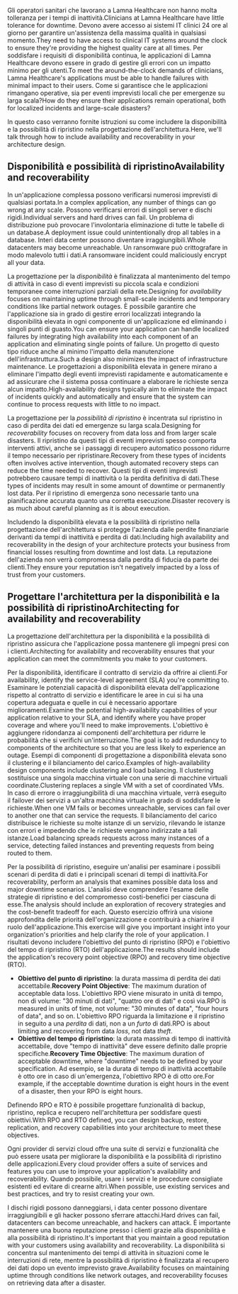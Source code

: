 <span data-ttu-id="3c78c-101">Gli operatori sanitari che lavorano a Lamna Healthcare non hanno molta tolleranza per i tempi di inattività.</span><span class="sxs-lookup"><span data-stu-id="3c78c-101">Clinicians at Lamna Healthcare have little tolerance for downtime.</span></span> <span data-ttu-id="3c78c-102">Devono avere accesso ai sistemi IT clinici 24 ore al giorno per garantire un'assistenza della massima qualità in qualsiasi momento.</span><span class="sxs-lookup"><span data-stu-id="3c78c-102">They need to have access to clinical IT systems around the clock to ensure they're providing the highest quality care at all times.</span></span> <span data-ttu-id="3c78c-103">Per soddisfare i requisiti di disponibilità continua, le applicazioni di Lamna Healthcare devono essere in grado di gestire gli errori con un impatto minimo per gli utenti.</span><span class="sxs-lookup"><span data-stu-id="3c78c-103">To meet the around-the-clock demands of clinicians, Lamna Healthcare's applications must be able to handle failures with minimal impact to their users.</span></span> <span data-ttu-id="3c78c-104">Come si garantisce che le applicazioni rimangano operative, sia per eventi imprevisti locali che per emergenze su larga scala?</span><span class="sxs-lookup"><span data-stu-id="3c78c-104">How do they ensure their applications remain operational, both for localized incidents and large-scale disasters?</span></span>

<span data-ttu-id="3c78c-105">In questo caso verranno fornite istruzioni su come includere la disponibilità e la possibilità di ripristino nella progettazione dell'architettura.</span><span class="sxs-lookup"><span data-stu-id="3c78c-105">Here, we'll talk through how to include availability and recoverability in your architecture design.</span></span>

## <a name="availability-and-recoverability"></a><span data-ttu-id="3c78c-106">Disponibilità e possibilità di ripristino</span><span class="sxs-lookup"><span data-stu-id="3c78c-106">Availability and recoverability</span></span>

<span data-ttu-id="3c78c-107">In un'applicazione complessa possono verificarsi numerosi imprevisti di qualsiasi portata.</span><span class="sxs-lookup"><span data-stu-id="3c78c-107">In a complex application, any number of things can go wrong at any scale.</span></span> <span data-ttu-id="3c78c-108">Possono verificarsi errori di singoli server e dischi rigidi.</span><span class="sxs-lookup"><span data-stu-id="3c78c-108">Individual servers and hard drives can fail.</span></span> <span data-ttu-id="3c78c-109">Un problema di distribuzione può provocare l'involontaria eliminazione di tutte le tabelle di un database.</span><span class="sxs-lookup"><span data-stu-id="3c78c-109">A deployment issue could unintentionally drop all tables in a database.</span></span> <span data-ttu-id="3c78c-110">Interi data center possono diventare irraggiungibili.</span><span class="sxs-lookup"><span data-stu-id="3c78c-110">Whole datacenters may become unreachable.</span></span> <span data-ttu-id="3c78c-111">Un ransomware può crittografare in modo malevolo tutti i dati.</span><span class="sxs-lookup"><span data-stu-id="3c78c-111">A ransomware incident could maliciously encrypt all your data.</span></span>

<span data-ttu-id="3c78c-112">La progettazione per la *disponibilità* è finalizzata al mantenimento del tempo di attività in caso di eventi imprevisti su piccola scala e condizioni temporanee come interruzioni parziali della rete.</span><span class="sxs-lookup"><span data-stu-id="3c78c-112">Designing for *availability* focuses on maintaining uptime through small-scale incidents and temporary conditions like partial network outages.</span></span> <span data-ttu-id="3c78c-113">È possibile garantire che l'applicazione sia in grado di gestire errori localizzati integrando la disponibilità elevata in ogni componente di un'applicazione ed eliminando i singoli punti di guasto.</span><span class="sxs-lookup"><span data-stu-id="3c78c-113">You can ensure your application can handle localized failures by integrating high availability into each component of an application and eliminating single points of failure.</span></span> <span data-ttu-id="3c78c-114">Un progetto di questo tipo riduce anche al minimo l'impatto della manutenzione dell'infrastruttura.</span><span class="sxs-lookup"><span data-stu-id="3c78c-114">Such a design also minimizes the impact of infrastructure maintenance.</span></span> <span data-ttu-id="3c78c-115">Le progettazioni a disponibilità elevata in genere mirano a eliminare l'impatto degli eventi imprevisti rapidamente e automaticamente e ad assicurare che il sistema possa continuare a elaborare le richieste senza alcun impatto.</span><span class="sxs-lookup"><span data-stu-id="3c78c-115">High-availability designs typically aim to eliminate the impact of incidents quickly and automatically and ensure that the system can continue to process requests with little to no impact.</span></span>

<span data-ttu-id="3c78c-116">La progettazione per la *possibilità di ripristino* è incentrata sul ripristino in caso di perdita dei dati ed emergenze su larga scala.</span><span class="sxs-lookup"><span data-stu-id="3c78c-116">Designing for *recoverability* focuses on recovery from data loss and from larger scale disasters.</span></span> <span data-ttu-id="3c78c-117">Il ripristino da questi tipi di eventi imprevisti spesso comporta interventi attivi, anche se i passaggi di recupero automatico possono ridurre il tempo necessario per ripristinare.</span><span class="sxs-lookup"><span data-stu-id="3c78c-117">Recovery from these types of incidents often involves active intervention, though automated recovery steps can reduce the time needed to recover.</span></span> <span data-ttu-id="3c78c-118">Questi tipi di eventi imprevisti potrebbero causare tempi di inattività o la perdita definitiva di dati.</span><span class="sxs-lookup"><span data-stu-id="3c78c-118">These types of incidents may result in some amount of downtime or permanently lost data.</span></span> <span data-ttu-id="3c78c-119">Per il ripristino di emergenza sono necessarie tanto una pianificazione accurata quanto una corretta esecuzione.</span><span class="sxs-lookup"><span data-stu-id="3c78c-119">Disaster recovery is as much about careful planning as it is about execution.</span></span>

<span data-ttu-id="3c78c-120">Includendo la disponibilità elevata e la possibilità di ripristino nella progettazione dell'architettura si protegge l'azienda dalle perdite finanziarie derivanti da tempi di inattività e perdita di dati.</span><span class="sxs-lookup"><span data-stu-id="3c78c-120">Including high availability and recoverability in the design of your architecture protects your business from financial losses resulting from downtime and lost data.</span></span> <span data-ttu-id="3c78c-121">La reputazione dell'azienda non verrà compromessa dalla perdita di fiducia da parte dei clienti.</span><span class="sxs-lookup"><span data-stu-id="3c78c-121">They ensure your reputation isn't negatively impacted by a loss of trust from your customers.</span></span>

## <a name="architecting-for-availability-and-recoverability"></a><span data-ttu-id="3c78c-122">Progettare l'architettura per la disponibilità e la possibilità di ripristino</span><span class="sxs-lookup"><span data-stu-id="3c78c-122">Architecting for availability and recoverability</span></span>

<span data-ttu-id="3c78c-123">La progettazione dell'architettura per la disponibilità e la possibilità di ripristino assicura che l'applicazione possa mantenere gli impegni presi con i clienti.</span><span class="sxs-lookup"><span data-stu-id="3c78c-123">Architecting for availability and recoverability ensures that your application can meet the commitments you make to your customers.</span></span>

<span data-ttu-id="3c78c-124">Per la disponibilità, identificare il contratto di servizio da offrire ai clienti.</span><span class="sxs-lookup"><span data-stu-id="3c78c-124">For availability, identify the service-level agreement (SLA) you're committing to.</span></span> <span data-ttu-id="3c78c-125">Esaminare le potenziali capacità di disponibilità elevata dell'applicazione rispetto al contratto di servizio e identificare le aree in cui si ha una copertura adeguata e quelle in cui è necessario apportare miglioramenti.</span><span class="sxs-lookup"><span data-stu-id="3c78c-125">Examine the potential high-availability capabilities of your application relative to your SLA, and identify where you have proper coverage and where you'll need to make improvements.</span></span> <span data-ttu-id="3c78c-126">L'obiettivo è aggiungere ridondanza ai componenti dell'architettura per ridurre le probabilità che si verifichi un'interruzione.</span><span class="sxs-lookup"><span data-stu-id="3c78c-126">The goal is to add redundancy to components of the architecture so that you are less likely to experience an outage.</span></span> <span data-ttu-id="3c78c-127">Esempi di componenti di progettazione a disponibilità elevata sono il clustering e il bilanciamento del carico.</span><span class="sxs-lookup"><span data-stu-id="3c78c-127">Examples of high-availability design components include clustering and load balancing.</span></span> <span data-ttu-id="3c78c-128">Il clustering sostituisce una singola macchina virtuale con una serie di macchine virtuali coordinate.</span><span class="sxs-lookup"><span data-stu-id="3c78c-128">Clustering replaces a single VM with a set of coordinated VMs.</span></span> <span data-ttu-id="3c78c-129">In caso di errore o irraggiungibilità di una macchina virtuale, verrà eseguito il failover dei servizi a un'altra macchina virtuale in grado di soddisfare le richieste.</span><span class="sxs-lookup"><span data-stu-id="3c78c-129">When one VM fails or becomes unreachable, services can fail over to another one that can service the requests.</span></span> <span data-ttu-id="3c78c-130">Il bilanciamento del carico distribuisce le richieste su molte istanze di un servizio, rilevando le istanze con errori e impedendo che le richieste vengano indirizzate a tali istanze.</span><span class="sxs-lookup"><span data-stu-id="3c78c-130">Load balancing spreads requests across many instances of a service, detecting failed instances and preventing requests from being routed to them.</span></span>

<span data-ttu-id="3c78c-131">Per la possibilità di ripristino, eseguire un'analisi per esaminare i possibili scenari di perdita di dati e i principali scenari di tempi di inattività.</span><span class="sxs-lookup"><span data-stu-id="3c78c-131">For recoverability, perform an analysis that examines possible data loss and major downtime scenarios.</span></span> <span data-ttu-id="3c78c-132">L'analisi deve comprendere l'esame delle strategie di ripristino e del compromesso costi-benefici per ciascuna di esse.</span><span class="sxs-lookup"><span data-stu-id="3c78c-132">The analysis should include an exploration of recovery strategies and the cost-benefit tradeoff for each.</span></span> <span data-ttu-id="3c78c-133">Questo esercizio offrirà una visione approfondita delle priorità dell'organizzazione e contribuirà a chiarire il ruolo dell'applicazione.</span><span class="sxs-lookup"><span data-stu-id="3c78c-133">This exercise will give you important insight into your organization's priorities and help clarify the role of your application.</span></span> <span data-ttu-id="3c78c-134">I risultati devono includere l'obiettivo del punto di ripristino (RPO) e l'obiettivo del tempo di ripristino (RTO) dell'applicazione.</span><span class="sxs-lookup"><span data-stu-id="3c78c-134">The results should include the application's recovery point objective (RPO) and recovery time objective (RTO).</span></span>

* <span data-ttu-id="3c78c-135">**Obiettivo del punto di ripristino**: la durata massima di perdita dei dati accettabile.</span><span class="sxs-lookup"><span data-stu-id="3c78c-135">**Recovery Point Objective**: The maximum duration of acceptable data loss.</span></span> <span data-ttu-id="3c78c-136">L'obiettivo RPO viene misurato in unità di tempo, non di volume: "30 minuti di dati", "quattro ore di dati" e così via.</span><span class="sxs-lookup"><span data-stu-id="3c78c-136">RPO is measured in units of time, not volume: "30 minutes of data", "four hours of data", and so on.</span></span> <span data-ttu-id="3c78c-137">L'obiettivo RPO riguarda la limitazione e il ripristino in seguito a una *perdita* di dati, non a un *furto* di dati.</span><span class="sxs-lookup"><span data-stu-id="3c78c-137">RPO is about limiting and recovering from data *loss*, not data *theft*.</span></span>
* <span data-ttu-id="3c78c-138">**Obiettivo del tempo di ripristino**: la durata massima di tempo di inattività accettabile, dove "tempo di inattività" deve essere definito dalle proprie specifiche.</span><span class="sxs-lookup"><span data-stu-id="3c78c-138">**Recovery Time Objective**: The maximum duration of acceptable downtime, where "downtime" needs to be defined by your specification.</span></span> <span data-ttu-id="3c78c-139">Ad esempio, se la durata di tempo di inattività accettabile è otto ore in caso di un'emergenza, l'obiettivo RPO è di otto ore.</span><span class="sxs-lookup"><span data-stu-id="3c78c-139">For example, if the acceptable downtime duration is eight hours in the event of a disaster, then your RPO is eight hours.</span></span>

<span data-ttu-id="3c78c-140">Definendo RPO e RTO è possibile progettare funzionalità di backup, ripristino, replica e recupero nell'architettura per soddisfare questi obiettivi.</span><span class="sxs-lookup"><span data-stu-id="3c78c-140">With RPO and RTO defined, you can design backup, restore, replication, and recovery capabilities into your architecture to meet these objectives.</span></span>

<span data-ttu-id="3c78c-141">Ogni provider di servizi cloud offre una suite di servizi e funzionalità che può essere usata per migliorare la disponibilità e la possibilità di ripristino delle applicazioni.</span><span class="sxs-lookup"><span data-stu-id="3c78c-141">Every cloud provider offers a suite of services and features you can use to improve your application's availability and recoverability.</span></span> <span data-ttu-id="3c78c-142">Quando possibile, usare i servizi e le procedure consigliate esistenti ed evitare di crearne altri.</span><span class="sxs-lookup"><span data-stu-id="3c78c-142">When possible, use existing services and best practices, and try to resist creating your own.</span></span>

<span data-ttu-id="3c78c-143">I dischi rigidi possono danneggiarsi, i data center possono diventare irraggiungibili e gli hacker possono sferrare attacchi.</span><span class="sxs-lookup"><span data-stu-id="3c78c-143">Hard drives can fail, datacenters can become unreachable, and hackers can attack.</span></span> <span data-ttu-id="3c78c-144">È importante mantenere una buona reputazione presso i clienti grazie alla disponibilità e alla possibilità di ripristino.</span><span class="sxs-lookup"><span data-stu-id="3c78c-144">It's important that you maintain a good reputation with your customers using availability and recoverability.</span></span> <span data-ttu-id="3c78c-145">La disponibilità si concentra sul mantenimento dei tempi di attività in situazioni come le interruzioni di rete, mentre la possibilità di ripristino è finalizzata al recupero dei dati dopo un evento imprevisto grave.</span><span class="sxs-lookup"><span data-stu-id="3c78c-145">Availability focuses on maintaining uptime through conditions like network outages, and recoverability focuses on retrieving data after a disaster.</span></span>
